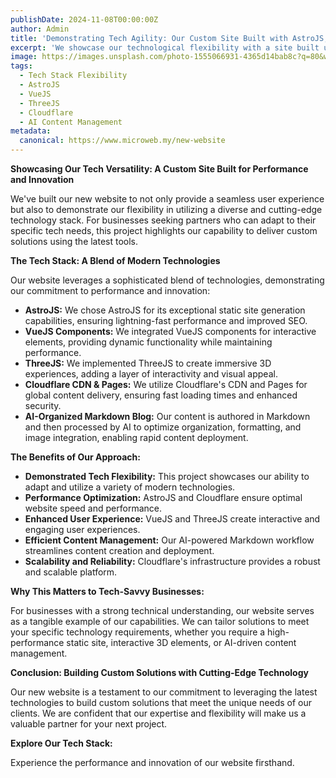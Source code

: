 ```yaml
---
publishDate: 2024-11-08T00:00:00Z
author: Admin
title: 'Demonstrating Tech Agility: Our Custom Site Built with AstroJS, Vue, ThreeJS, and Cloudflare'
excerpt: 'We showcase our technological flexibility with a site built using AstroJS, Vue components, ThreeJS for interactive 3D, Cloudflare for global delivery, and an AI-organized Markdown blog. Experience our commitment to cutting-edge solutions.'
image: https://images.unsplash.com/photo-1555066931-4365d14bab8c?q=80&w=2070&auto=format&fit=crop&ixlib=rb-4.0.3&ixid=M3wxMjA3fDB8MHxwaG90by1wYWdlfHx8fGVufDB8fHx8fA%3D%3D
tags:
  - Tech Stack Flexibility
  - AstroJS
  - VueJS
  - ThreeJS
  - Cloudflare
  - AI Content Management
metadata:
  canonical: https://www.microweb.my/new-website
---
```


**Showcasing Our Tech Versatility: A Custom Site Built for Performance and Innovation**

We've built our new website to not only provide a seamless user experience but also to demonstrate our flexibility in utilizing a diverse and cutting-edge technology stack. For businesses seeking partners who can adapt to their specific tech needs, this project highlights our capability to deliver custom solutions using the latest tools.

**The Tech Stack: A Blend of Modern Technologies**

Our website leverages a sophisticated blend of technologies, demonstrating our commitment to performance and innovation:

* **AstroJS:** We chose AstroJS for its exceptional static site generation capabilities, ensuring lightning-fast performance and improved SEO.
* **VueJS Components:** We integrated VueJS components for interactive elements, providing dynamic functionality while maintaining performance.
* **ThreeJS:** We implemented ThreeJS to create immersive 3D experiences, adding a layer of interactivity and visual appeal.
* **Cloudflare CDN & Pages:** We utilize Cloudflare's CDN and Pages for global content delivery, ensuring fast loading times and enhanced security.
* **AI-Organized Markdown Blog:** Our content is authored in Markdown and then processed by AI to optimize organization, formatting, and image integration, enabling rapid content deployment.

**The Benefits of Our Approach:**

* **Demonstrated Tech Flexibility:** This project showcases our ability to adapt and utilize a variety of modern technologies.
* **Performance Optimization:** AstroJS and Cloudflare ensure optimal website speed and performance.
* **Enhanced User Experience:** VueJS and ThreeJS create interactive and engaging user experiences.
* **Efficient Content Management:** Our AI-powered Markdown workflow streamlines content creation and deployment.
* **Scalability and Reliability:** Cloudflare's infrastructure provides a robust and scalable platform.

**Why This Matters to Tech-Savvy Businesses:**

For businesses with a strong technical understanding, our website serves as a tangible example of our capabilities. We can tailor solutions to meet your specific technology requirements, whether you require a high-performance static site, interactive 3D elements, or AI-driven content management.

**Conclusion: Building Custom Solutions with Cutting-Edge Technology**

Our new website is a testament to our commitment to leveraging the latest technologies to build custom solutions that meet the unique needs of our clients. We are confident that our expertise and flexibility will make us a valuable partner for your next project.

**Explore Our Tech Stack:**

Experience the performance and innovation of our website firsthand.